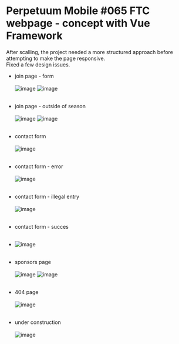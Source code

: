# Perpetuum Mobile #065 FTC webpage - concept with Vue Framework
After scalling, the project needed a more structured approach before attempting to make the page responsive.  
Fixed a few design issues.

- join page - form <br /> <br />
![image](https://github.com/Alle43221/Vue-Perpetuum-Mobile-Website/assets/79206599/021c552c-fbb4-4da3-9e98-5dd1277e50d6)
![image](https://github.com/Alle43221/Vue-Perpetuum-Mobile-Website/assets/79206599/a1f583eb-994b-4167-8db9-3188842312a2)<br /> <br />

- join page - outside of season <br /> <br />
![image](https://github.com/Alle43221/Vue-Perpetuum-Mobile-Website/assets/79206599/c935c38b-bbd5-4732-9da0-85a8d73dfc9e)
![image](https://github.com/Alle43221/Vue-Perpetuum-Mobile-Website/assets/79206599/a6a96fbf-407a-42cd-aaf0-d67c5e8e4584)<br /> <br />

- contact form <br /> <br />
![image](https://github.com/Alle43221/Vue-Perpetuum-Mobile-Website/assets/79206599/41eadbfc-4145-45ea-83f0-9b616ae6b85d)<br /> <br />

- contact form - error <br /> <br />
![image](https://github.com/Alle43221/Vue-Perpetuum-Mobile-Website/assets/79206599/b86070ce-4b17-4f5c-b7ed-acb1d8fbaf5d) <br /> <br />

- contact form - illegal entry <br /> <br />
![image](https://github.com/Alle43221/Vue-Perpetuum-Mobile-Website/assets/79206599/f7db1571-4969-4c8b-86b4-f08f4588d8fb) <br /> <br />

- contact form - succes <br /> <br />
- ![image](https://github.com/Alle43221/Vue-Perpetuum-Mobile-Website/assets/79206599/bb2ca5e9-1030-4666-883a-648e31e6f651)<br /> <br />

- sponsors page <br /> <br />
![image](https://github.com/Alle43221/Vue-Perpetuum-Mobile-Website/assets/79206599/2b41e1d2-8b3b-4561-80b7-87b224a57bab)
![image](https://github.com/Alle43221/Vue-Perpetuum-Mobile-Website/assets/79206599/560116bd-7482-4f16-9067-4bc8a47cb349)<br /> <br />

- 404 page <br /> <br />
![image](https://github.com/Alle43221/Vue-Perpetuum-Mobile-Website/assets/79206599/84d0a027-6b2e-4d52-be1b-4367186c2cd7)<br /> <br />

- under construction <br /> <br />
![image](https://github.com/Alle43221/Vue-Perpetuum-Mobile-Website/assets/79206599/d689778d-c264-49ed-b369-a25650f93cdc)
